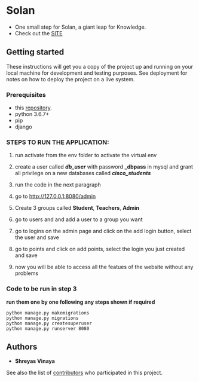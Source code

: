 # Solan
- One small step for Solan, a giant leap for Knowledge.
- Check out the [SITE](https://solan.pythonanywhere.com)

## Getting started
These instructions will get you a copy of the project up and running on your local machine for development and testing purposes. See deployment for notes on how to deploy the project on a live system.

### Prerequisites
- this [repository](https://github.com/shreyasvinaya/Solan_withdb/). 
- python 3.6.7+
- pip
- django

### STEPS TO RUN THE APPLICATION:

1. run activate from the env folder to activate the virtual env
2. create a user called **_db_user_** with password **_dbpass** in mysql and grant all privilege on a new databases called **_cisco_students_**
3. run the code in the next paragraph


4. go to http://127.0.0.1:8080/admin
5. Create 3 groups called **Student**, **Teachers**, **Admin** 
6. go to users and and add a user to a group you want
7. go to logins on the admin page and click on the add login button, select the user and save
8. go to points and click on add points, select the login you just created and save
9. now you will be able to access all the featues of the website without any problems

### Code to be run in step 3
**run them one by one following any steps shown if required**
```
python manage.py makemigrations
python manage.py migrations
python manage.py createsuperuser
python manage.py runserver 8080
```

## Authors

* **Shreyas Vinaya**

See also the list of [contributors](https://github.com/shreyasvinaya/Solan_withdb/contributors) who participated in this project.
